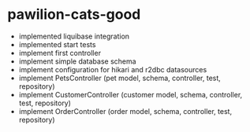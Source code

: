 # pawilion-cats-good

- implemented liquibase integration
- implemented start tests
- implement first controller
- implement simple database schema
- implement configuration for hikari and r2dbc datasources
- implement PetsController (pet model, schema, controller, test, repository)
- implement CustomerController (customer model, schema, controller, test, repository)
- implement OrderController (order model, schema, controller, test, repository)